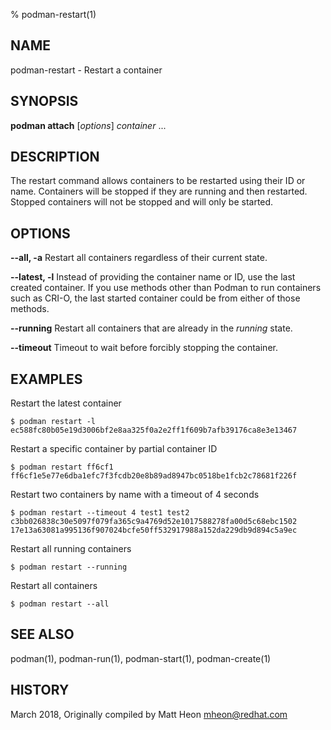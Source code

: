 % podman-restart(1)

## NAME
podman\-restart - Restart a container

## SYNOPSIS
**podman attach** [*options*] *container* ...

## DESCRIPTION
The restart command allows containers to be restarted using their ID or name.
Containers will be stopped if they are running and then restarted. Stopped
containers will not be stopped and will only be started.

## OPTIONS
**--all, -a**
Restart all containers regardless of their current state.

**--latest, -l**
Instead of providing the container name or ID, use the last created container. If you use methods other than Podman
to run containers such as CRI-O, the last started container could be from either of those methods.

**--running**
Restart all containers that are already in the *running* state.

**--timeout**
Timeout to wait before forcibly stopping the container.


## EXAMPLES ##

Restart the latest container
```
$ podman restart -l
ec588fc80b05e19d3006bf2e8aa325f0a2e2ff1f609b7afb39176ca8e3e13467
```

Restart a specific container by partial container ID
```
$ podman restart ff6cf1
ff6cf1e5e77e6dba1efc7f3fcdb20e8b89ad8947bc0518be1fcb2c78681f226f
```

Restart two containers by name with a timeout of 4 seconds
```
$ podman restart --timeout 4 test1 test2
c3bb026838c30e5097f079fa365c9a4769d52e1017588278fa00d5c68ebc1502
17e13a63081a995136f907024bcfe50ff532917988a152da229db9d894c5a9ec
```

Restart all running containers
```
$ podman restart --running
```

Restart all containers
```
$ podman restart --all
```

## SEE ALSO
podman(1), podman-run(1), podman-start(1), podman-create(1)

## HISTORY
March 2018, Originally compiled by Matt Heon <mheon@redhat.com>
